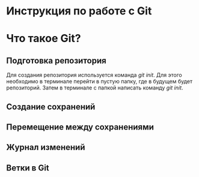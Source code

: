 # Инструкция по работе с Git

# Что такое Git?

## Подготовка репозитория
Для создания репозитория используется команда *git init*. Для этого необходимо в терминале перейти в пустую папку, где в будущем будет репозиторий. Затем в терминале с папкой написать команду *git init*.

## Создание сохранений

## Перемещение между сохранениями

## Журнал изменений

## Ветки в Git